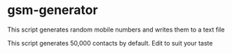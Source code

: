 # gsm-generator
This script generates random mobile numbers and writes them to a text file

 This script generates 50,000 contacts by default. Edit to suit your taste
